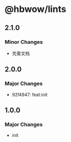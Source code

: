 # @hbwow/lints

## 2.1.0

### Minor Changes

- 完善文档

## 2.0.0

### Major Changes

- 92f4947: feat:init

## 1.0.0

### Major Changes

- init

